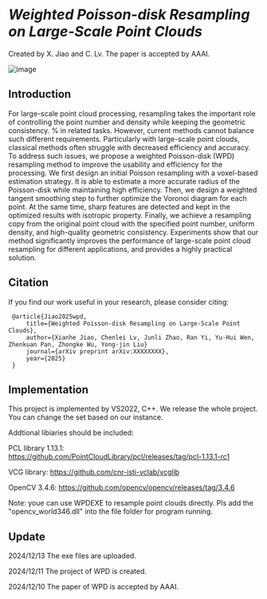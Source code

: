 # *Weighted Poisson-disk Resampling on Large-Scale Point Clouds*

Created by X. Jiao and C. Lv. The paper is accepted by AAAI.

![image](https://github.com/user-attachments/assets/421cf13e-778d-487c-aae7-9a8b6e09edca)

## Introduction

For large-scale point cloud processing, resampling takes the important role of controlling the point number and density while keeping the geometric consistency. % in related tasks. 
However, current methods cannot balance such different requirements. Particularly with large-scale point clouds, classical methods often struggle with decreased efficiency and accuracy. To address such issues, we propose a weighted Poisson-disk (WPD) resampling method to improve the usability and efficiency for the processing. We first design an initial Poisson resampling with a voxel-based estimation strategy. It is able to estimate a more accurate radius of the Poisson-disk while maintaining high efficiency. Then, we design a weighted tangent smoothing step to further optimize the Voronoi diagram for each point. At the same time, sharp features are detected and kept in the optimized results with isotropic property. Finally, we achieve a resampling copy from the original point cloud with the specified point number, uniform density, and high-quality geometric consistency. Experiments show that our method significantly improves the performance of large-scale point cloud resampling for different applications, and provides a highly practical solution.

## Citation
If you find our work useful in your research, please consider citing:

     @article{Jiao2025wpd,
         title={Weighted Poisson-disk Resampling on Large-Scale Point Clouds},
         author={Xianhe Jiao, Chenlei Lv, Junli Zhao, Ran Yi, Yu-Hui Wen, Zhenkuan Pan, Zhongke Wu, Yong-jin Liu}
         journal={arXiv preprint arXiv:XXXXXXXX},
         year={2025}
     }

## Implementation
This project is implemented by VS2022, C++. We release the whole project. You can change the set based on our instance.

Addtional libiaries should be included:

PCL library 1.13.1: https://github.com/PointCloudLibrary/pcl/releases/tag/pcl-1.13.1-rc1

VCG library: https://github.com/cnr-isti-vclab/vcglib

OpenCV 3.4.6: https://github.com/opencv/opencv/releases/tag/3.4.6

Note: youe can use WPDEXE to resample point clouds directly. Pls add the "opencv_world346.dll" into the file folder for program running.

## Update
2024/12/13 The exe files are uploaded. 

2024/12/11 The project of WPD is created. 

2024/12/10 The paper of WPD is accepted by AAAI. 
